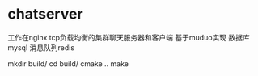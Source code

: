 # chatserver
工作在nginx tcp负载均衡的集群聊天服务器和客户端 基于muduo实现 数据库mysql 消息队列redis

mkdir build/
cd build/
cmake ..
make
